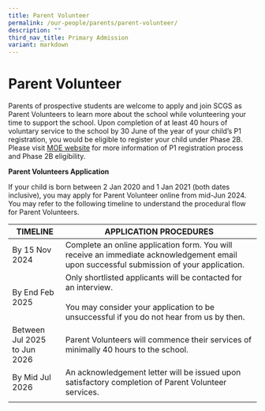```yaml
---
title: Parent Volunteer
permalink: /our-people/parents/parent-volunteer/
description: ""
third_nav_title: Primary Admission
variant: markdown
---
```

# **Parent Volunteer**

Parents of prospective students are welcome to apply and join SCGS as Parent Volunteers to learn more about the school while volunteering your time to support the school. Upon completion of at least 40 hours of voluntary service to the school by 30 June of the year of your child’s P1 registration, you would be eligible to register your child under Phase 2B. Please visit [MOE website](https://www.moe.gov.sg/primary/p1-registration/registration-phases-key-dates?pt=2B) for more information of P1 registration process and Phase 2B eligibility.

**Parent Volunteers Application**

If your child is born between 2 Jan 2020 and 1 Jan 2021 (both dates inclusive), you may apply for Parent Volunteer online from mid-Jun 2024.  You may refer to the following timeline to understand the procedural flow for Parent Volunteers.

| TIMELINE 	| APPLICATION PROCEDURES 	|
|---	|---	|
| By 15 Nov 2024 	| Complete an online application form.  You will receive an immediate acknowledgement email upon successful submission of your application.  | 
| By End Feb 2025 	| Only shortlisted applicants will be contacted for an interview.<br><br>You may consider your application to be unsuccessful if you do not hear from us by then.  	|
| Between Jul 2025<br>to Jun 2026 	| Parent Volunteers will commence their services of minimally 40 hours to the school. 	|
| By Mid Jul 2026 	| An acknowledgement letter will be issued upon satisfactory completion of Parent Volunteer services. 	|
|  	|  	|